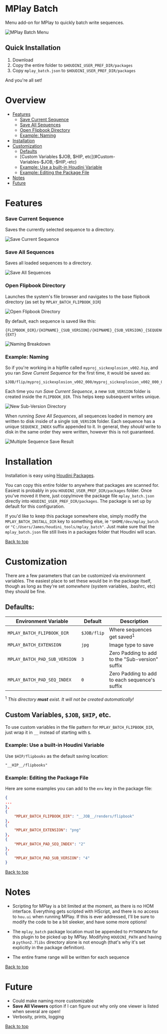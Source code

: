 # MPlay Batch

Menu add-on for MPlay to quickly batch write sequences.

![MPlay Batch Menu](/assets/menu.png)

## Quick Installation

1. Download
2. Copy the entire folder to `$HOUDINI_USER_PREF_DIR/packages`
3. Copy `mplay_batch.json` to `$HOUDINI_USER_PREF_DIR/packages`

And you're all set!

# Overview
* [Features](#Features)
	* [Save Current Sequence](#Save-Current-Sequence)
	* [Save All Sequences](#Save-All-Sequences)
	* [Open Flipbook Directory](#Open-Flipbook-Directory)
	* [Example: Naming](#Example:-Naming)
* [Installation](#Installation)
* [Customization](#Customization)
	* [Defaults](#Defaults)
	* [Custom Variables $JOB, $HIP, etc](#Custom-Variables-$JOB,-$HIP,-etc)
	* [Example: Use a built-in Houdini Variable](#Example:-Use-a-built-in-Houdini-Variable)
	* [Example: Editing the Package File](#Example:-Editing-the-Package-File)
* [Notes](#Notes)
* [Future](#Future)

# Features
### Save Current Sequence

Saves the currently selected sequence to a directory.

![Save Current Sequence](/assets/save_current_repeat.gif)

### Save All Sequences

Saves all loaded sequences to a directory.

![Save All Sequences](/assets/save_all.gif)

### Open Flipbook Directory

Launches the system's file browser and navigates to the base flipbook directory (as set by `MPLAY_BATCH_FLIPBOOK_DIR`)

![Open Flipbook Directory](/assets/open_flipbook_dir.gif)

By default, each sequence is saved like this:

```
{FLIPBOOK_DIR}/{HIPNAME}_{SUB_VERSION}/{HIPNAME}_{SUB_VERSION}_{SEQUENCE_INDEX}.$F.{EXT}
```

![Naming Breakdown](/assets/name_breakdown.png)

### Example: Naming

So if you're working in a hipfile called `myproj_sickexplosion_v002.hip`, and you ran _Save Current Sequence_ for the first time, it would be saved as:

```
$JOB/flip/myproj_sickexplosion_v002_000/myproj_sickexplosion_v002_000_0.$F.jpg
```

Each time you run _Save Current Sequence_, a new `SUB_VERSION` folder is created inside the `FLIPBOOK_DIR`. This helps keep subsequent writes unique.

![New Sub-Version Directory](/assets/new_sub_version.png)

When running _Save All Sequences_, all sequences loaded in memory are written to disk inside of a single `SUB_VERSION` folder. Each sequence has a unique `SEQUENCE_INDEX` suffix appended to it. In general, they _should_ write to disk in the same order they were written, however this is not guaranteed.

![Multiple Sequence Save Result](/assets/multi_sequence_scroll.png)



# Installation

Installation is easy using [Houdini Packages](link).

You can copy this entire folder to anywhere that packages are scanned for. Easiest is probably in you `HOUDINI_USER_PREF_DIR/packages` folder. Once you've moved it there, just copy/move the package file `mplay_batch.json` directly into `HOUDINI_USER_PREF_DIR/packages`. The package is set up by default for this configuration.

If you'd like to keep this package somewhere else, simply modify the `MPLAY_BATCH_INSTALL_DIR` key to something else, ie `"$HOME/dev/mplay_batch` or `"C:/Users/James/houdini_tools/mplay_batch"`. Just make sure that the `mplay_batch.json` file still lives in a packages folder that Houdini will scan.

[Back to top](#Overview)

# Customization

There are a few parameters that can be customized via environment variables. The easiest place to set these would be in the package itself, though as long as they're set _somewhere_ (system variables, .bashrc, etc) they should be fine.

## Defaults:

|Environment Variable           |Default    |Description                                        |
|-------------------------------|-----------|---------------------------------------------------|
|`MPLAY_BATCH_FLIPBOOK_DIR`     |`$JOB/flip`|Where sequences get saved<sup>1</sup>             |
|`MPLAY_BATCH_EXTENSION`        |`jpg`      |Image type to save                                |
|`MPLAY_BATCH_PAD_SUB_VERSION`  |`3`        |Zero Padding to add to the "Sub-version" suffix   |
|`MPLAY_BATCH_PAD_SEQ_INDEX`    |`0`        |Zero Padding to add to each sequence's suffix     |

<sup>1</sup> *This directory __must__ exist. It will not be created automatically!*

## Custom Variables, `$JOB`, `$HIP`, etc.

To use custom variables in the file pattern for `MPLAY_BATCH_FLIPBOOK_DIR`, just wrap it in `__` instead of starting with `$`.

### Example: Use a built-in Houdini Variable

Use `$HIP/flipbooks` as the default saving location:

`"__HIP__/flipbooks"`


### Example: Editing the Package File

Here are some examples you can add to the `env` key in the package file:

```json
{
...
},
{
	"MPLAY_BATCH_FLIPBOOK_DIR": "__JOB__/renders/flipbook"
},
{
	"MPLAY_BATCH_EXTENSION": "png"
},
{
	"MPLAY_BATCH_PAD_SEQ_INDEX": "2"
},
{
	"MPLAY_BATCH_PAD_SUB_VERSION": "4"
}
```

[Back to top](#Overview)

# Notes

* Scripting for MPlay is a bit limited at the moment, as there is no HOM interface. Everything gets scripted with HScript, and there is no access to `hou.ui` when running MPlay. If this is ever addressed, I'll be sure to modify the code to be a bit sleeker, and have some more options!

* The `mplay_batch` package location must be appended to `PYTHONPATH` for this plugin to be picked up by MPlay. Modifying `HOUDINI_PATH` and having a `python2.7libs` directory alone is not enough (that's why it's set explicitly in the package definition).

* The entire frame range will be written for each sequence

[Back to top](#Overview)

# Future

* Could make naming more customizable
* __Save All Viewers__ option if I can figure out why only one viewer is listed when several are open!
* Verbosity, prints, logging

[Back to top](#Overview)